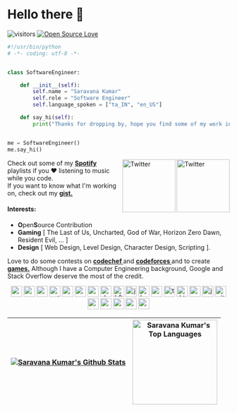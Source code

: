 # Hello there 👋

![visitors](https://komarev.com/ghpvc/?username=thesaravanakumar&label=visitors&color=blue&style=plastic)
[![Open Source Love](https://badges.frapsoft.com/os/v1/open-source.svg?v=102)](https://github.com/ellerbrock/open-source-badge/)

```python
#!/usr/bin/python
# -*- coding: utf-8 -*-


class SoftwareEngineer:

    def __init__(self):
        self.name = "Saravana Kumar"
        self.role = "Software Engineer"
        self.language_spoken = ["ta_IN", "en_US"]

    def say_hi(self):
        print("Thanks for dropping by, hope you find some of my work interesting.")


me = SoftwareEngineer()
me.say_hi()
```



  <a href="https://www.facebook.com/thesaravanakumar" target="_blank"><img src="https://user-images.githubusercontent.com/59575502/127344027-e36cd957-8c9b-40f7-84ed-6da175648343.png" height="120px" width="120px" alt="Twitter" align="right"></a><a href="https://www.linkedin.com/in/thesaravanakumar/" target="_blank"><img src="https://user-images.githubusercontent.com/59575502/127343867-952c0121-c592-435d-8085-dc54b6ea6517.png" height="120px" width="120px" alt="Twitter" align="right"></a>

Check out some of my <es><strong><a href = "https://open.spotify.com/user/4ycd6kmdj6we6n7dbj9aw2r3e">Spotify  </a></strong></es>
playlists if you ❤ listening to music while you code. </br>
If you want to know what I'm working on, check out my <es><strong><a href = "https://gist.github.com/thesaravanakumar">gist.</a></strong></es>
#### Interests:
- **O**pen**S**ource Contribution
- **Gaming** [ The Last of Us, Uncharted, God of War, Horizon Zero Dawn, Resident Evil, ... ]
- **Design** [ Web Design, Level Design, Character Design, Scripting ].

Love to do some contests on <es><strong><a href = "https://www.codechef.com/users/saravana_me">codechef </a></strong></es> and <es><strong><a href = "https://codeforces.com/profile/VictorSullivan">codeforces </a></strong></es> and to create <es><strong><a href = "https://thesaravanakumar.itch.io/">games.</a></strong></es>
Although I have a Computer Engineering background, Google and Stack Overflow deserve the most of the credit.

<p align="center">
<img src="https://user-images.githubusercontent.com/59575502/127426751-01af6b81-3523-47d2-95b8-6166f9c3c3aa.png" alt="c" width="25" height="25" />
<img src="https://user-images.githubusercontent.com/59575502/127426757-5335f7bc-c63a-4e58-9e96-f43982df842d.png" alt="cpp" width="25" height="25" />
<img src="https://user-images.githubusercontent.com/59575502/127426152-a3fa615d-646a-41ad-b40d-668f7317b1d0.png" alt="go" width="25" height="25" />
<img src="https://user-images.githubusercontent.com/59575502/127426759-a687aa90-d647-46c9-86f7-c8e948f8095e.png" alt="python" width="25" height="25" />
<img src="https://user-images.githubusercontent.com/59575502/199536652-2b81beea-5928-454c-9188-7f8d747fba5d.svg" alt="swift" width="25" height="25" />
<img src="https://user-images.githubusercontent.com/59575502/199536641-4a2d0dc7-3e15-45b5-8f6a-5346e01587bf.svg" alt="gcp" width="25" height="25" />
<img src="https://user-images.githubusercontent.com/59575502/199536631-c44ee019-9386-46ed-8a9e-421493b4858b.svg" alt="azure" width="25" height="25" />
<img src="https://user-images.githubusercontent.com/59575502/199536636-d0df8189-9617-463c-9068-d505b9377aba.svg" alt="docker" width="25" height="25" />
<img src="https://user-images.githubusercontent.com/59575502/199533144-a36ae015-30a8-455a-973c-4930a4206912.svg" alt="k8s" width="25" height="25" />
<img src="https://user-images.githubusercontent.com/59575502/199536647-7bab5470-5fad-48ea-92ad-ee4dcaa54cfb.svg" alt="jenkins" width="25" height="25" />
<img src="https://user-images.githubusercontent.com/59575502/199536634-7ca4af43-2469-4cce-aeef-2190c0e10b9c.svg" alt="bash" width="25" height="25" />
<img src="https://user-images.githubusercontent.com/59575502/199536625-02df6b0f-aa0f-4dac-ad03-1eff023578e7.svg" alt="ansible" width="25" height="25" />
<img src="https://user-images.githubusercontent.com/59575502/199536656-40822cca-30ab-42a6-9e2e-1f816cd5c23c.svg" alt="terraform" width="25" height="25" />
<img src="https://user-images.githubusercontent.com/59575502/127426309-0b2bbd98-9756-4798-ad10-f60da4a4d5fb.png" alt="html5" width="25" height="25" />
<img src="https://user-images.githubusercontent.com/59575502/127426315-abe01b56-a385-455d-9caf-40bc7022a3d3.png" alt="css3" width="25" height="25" />
<img src="https://user-images.githubusercontent.com/59575502/127426312-4a7a6d79-4b40-4b06-8c94-824ea3e8410e.png" alt="javascript" width="25" height="25" />
<img src="https://user-images.githubusercontent.com/59575502/127427975-18b027b4-dc7f-4616-b9b4-42019b54e8db.png" alt="git" width="25" height="25" />
<img src="https://user-images.githubusercontent.com/59575502/127428633-1f18254b-97f9-4358-aec4-3143874035f8.png" alt="react" width="25" height="25" />
<img src="https://user-images.githubusercontent.com/59575502/127428631-5ab21a62-ac89-4919-9408-724df88ab245.png" alt="nodejs" width="25" height="25" />
<img src="https://user-images.githubusercontent.com/59575502/127427980-4b5ba4cf-daee-474f-a500-872181ccc470.png" alt="vscode" width="25" height="25" />
<img src="https://user-images.githubusercontent.com/59575502/127426153-6f6d6c91-9778-43d9-a1df-95df61f23438.png" alt="mongodb" width="25" height="25" />
<img src="https://user-images.githubusercontent.com/59575502/127428630-7563c6a0-4ce4-4b21-9473-b7c2b149f3c4.png" alt="mysql" width="25" height="25" />
</p>

| [![Saravana Kumar's Github Stats](https://github-readme-stats.vercel.app/api?username=thesaravanakumar&count_private=true&hide_border=true&show_icons=true&theme=dark#gh-dark-mode-only)](https://github.com/anuraghazra/github-readme-stats#gh-dark-mode-only) | <a href="https://github.com/thesaravanakumar"><img alt="Saravana Kumar's Top Languages" src="https://github-readme-stats.vercel.app/api/top-langs/?username=thesaravanakumar&hide=ASP.NET,jupyter%20notebook&langs_count=8&layout=compact&theme=react&hide_border=true&bg_color=151515&title_color=fff&icon_color=79ff97" height="192px"/></a> |
| ------------- | ------------- |
